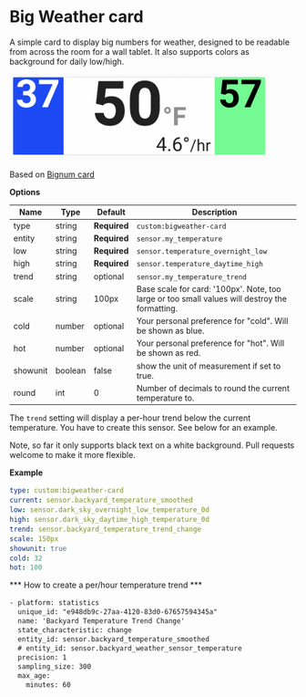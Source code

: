 # Big Weather card 

A simple card to display big numbers for weather, designed to be readable from across the room for a wall tablet. It also supports colors as background for daily low/high.

<img src="example.png" height="150">

Based on [Bignum card](https://github.com/custom-cards/bignumber-card/)

**Options**

| Name | Type | Default | Description
| ---- | ---- | ------- | -----------
| type | string | **Required** | `custom:bigweather-card`
| entity | string | **Required** | `sensor.my_temperature`
| low | string | **Required** | `sensor.temperature_overnight_low`
| high | string | **Required** | `sensor.temperature_daytime_high`
| trend | string | optional | `sensor.my_temperature_trend`
| scale | string | 100px | Base scale for card: '100px'. Note, too large or too small values will destroy the formatting.
| cold | number | optional | Your personal preference for "cold". Will be shown as blue.
| hot | number | optional | Your personal preference for "hot". Will be shown as red.
| showunit | boolean | false | show the unit of measurement if set to true. 
| round | int | 0 | Number of decimals to round the current temperature to.

The `trend` setting will display a per-hour trend below the current temperature. You have to create this sensor. See below for an example.

Note, so far it only supports black text on a white background. Pull requests welcome to make it more flexible.

**Example**

```yaml
type: custom:bigweather-card
current: sensor.backyard_temperature_smoothed
low: sensor.dark_sky_overnight_low_temperature_0d
high: sensor.dark_sky_daytime_high_temperature_0d
trend: sensor.backyard_temperature_trend_change
scale: 150px
showunit: true
cold: 32
hot: 100
```

*** How to create a per/hour temperature trend ***
```
- platform: statistics
  unique_id: "e948db9c-27aa-4120-83d0-67657594345a"
  name: 'Backyard Temperature Trend Change'
  state_characteristic: change
  entity_id: sensor.backyard_temperature_smoothed
  # entity_id: sensor.backyard_weather_sensor_temperature
  precision: 1
  sampling_size: 300
  max_age:
    minutes: 60
```